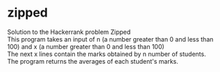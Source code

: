 # zipped  
Solution to the Hackerrank problem Zipped  
This program takes an input of n (a number greater than 0 and less than 100) and x (a number greater than 0 and less than 100)  
The next x lines contain the marks obtained by n number of students.  
The program returns the averages of each student's marks.

